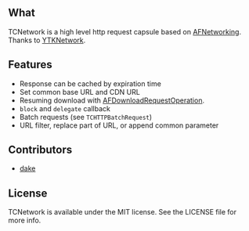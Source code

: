 ## What
TCNetwork is a high level http request capsule based on [AFNetworking][AFNetworking]. 
Thanks to [YTKNetwork][YTKNetwork].

## Features

* Response can be cached by expiration time
* Set common base URL and CDN URL
* Resuming download with [AFDownloadRequestOperation][AFDownloadRequestOperation].
* `block` and `delegate` callback
* Batch requests (see `TCHTTPBatchRequest`)
* URL filter, replace part of URL, or append common parameter 

## Contributors

* [dake][dakeGithub]

## License

TCNetwork is available under the MIT license. See the LICENSE file for more info.

<!-- external links -->

[dakeGithub]:https://github.com/dake

[YTKNetwork]:https://github.com/yuantiku/YTKNetwork
[AFNetworking]:https://github.com/AFNetworking/AFNetworking
[AFDownloadRequestOperation]:https://github.com/steipete/AFDownloadRequestOperation
